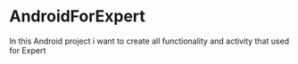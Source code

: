 # AndroidForExpert
In this Android project i want to create all functionality and activity that used for Expert 
